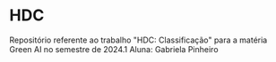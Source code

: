 # HDC

Repositório referente ao trabalho "HDC: Classificação" para a matéria Green AI no semestre de 2024.1
Aluna: Gabriela Pinheiro